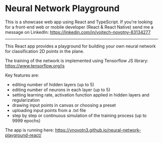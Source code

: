 # Neural Network Playground

This is a showcase web app using React and TypeScript. If you're looking for a front-end web or mobile developer (React & React Native) send me a message on LinkedIn: https://linkedin.com/in/vojtech-novotny-83134277

-----

This React app provides a playground for building your own neural network for classification 2D points in the plane. 

The training of the network is implemented using Tensorflow JS library: https://www.tensorflow.org/js

Key features are:
* editing number of hidden layers (up to 5)
* editing number of neurons in each layer (up to 5)
* setting learning rate, activation function applied in hidden layers and regularization
* drawing input points in canvas or choosing a preset
* uploading input points from a .txt file
* step by step or continuous simulation of the training process (up to 9999 epochs)

The app is running here: https://vnovotn3.github.io/neural-network-playground-react/
